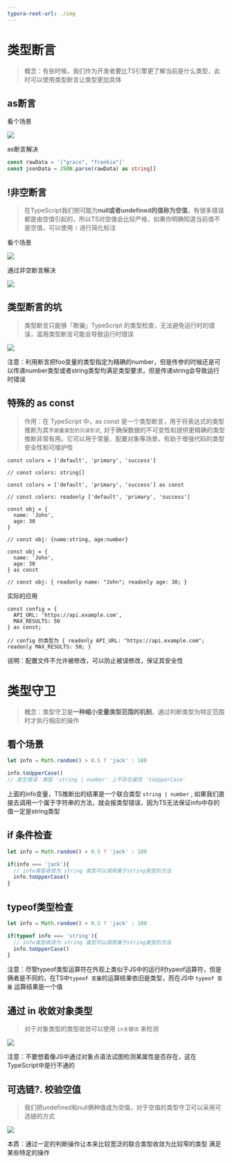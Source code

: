 ```yaml
---
typora-root-url: ./img
---
```


# 类型断言

> 概念：有些时候，我们作为开发者要比TS引擎更了解当前是什么类型，此时可以使用类型断言让类型更加具体

## as断言

看个场景

![](022.png)

as断言解决

```ts
const rawData = '["grace", "frankie"]'
const jsonData = JSON.parse(rawData) as string[]
```

## !非空断言

> 在TypeScript我们把可能为**null或者undefined的值称为空值**，有很多错误都是由空值引起的，所以TS对空值会比较严格，如果你明确知道当前值不是空值，可以使用 `!` 进行简化标注

看个场景

![](/023.png)

通过非空断言解决

 ![](/024.png)

## 类型断言的坑

> 类型断言只能够「欺骗」TypeScript 的类型检查，无法避免运行时的错误，滥用类型断言可能会导致运行时错误

![](/025.png)

注意：利用断言把foo变量的类型指定为精确的number，但是传参的时候还是可以传递number类型或者string类型均满足类型要求，但是传递string会导致运行时错误

## 特殊的 as const

>作用：在 TypeScript 中，as const 是一个类型断言，用于将表达式的类型推断为其`字面量类型的只读形式`, 对于确保数据的不可变性和提供更精确的类型推断非常有用。它可以用于常量、配置对象等场景，有助于增强代码的类型安全性和可维护性

```TS
const colors = ['default', 'primary', 'success']

// const colors: string[]

const colors = ['default', 'primary', 'success'] as const

// const colors: readonly ['default', 'primary', 'success']

const obj = {
  name: 'John',
  age: 30
} 

// const obj: {name:string, age:number}

const obj = {
  name: 'John',
  age: 30
} as const

// const obj: { readonly name: "John"; readonly age: 30; }
```

实际的应用

```TS
const config = {
  API_URL: 'https://api.example.com',
  MAX_RESULTS: 50
} as const;

// config 的类型为 { readonly API_URL: "https://api.example.com"; readonly MAX_RESULTS: 50; }
```

说明：配置文件不允许被修改，可以防止被误修改，保证其安全性



# 类型守卫

> 概念：类型守卫是**一种缩小变量类型范围的机制**，通过判断类型为特定范围时才执行相应的操作

## 看个场景

```ts
let info = Math.random() > 0.5 ? 'jack' : 180

info.toUpperCase() 
// 发生错误：类型 'string | number' 上不存在属性 'toUpperCase'
```

上面的info变量，TS推断出的结果是一个联合类型 `string | number` , 如果我们直接去调用一个属于字符串的方法，就会报类型错误，因为TS无法保证info中存的值一定是string类型

## if 条件检查

```ts
let info = Math.random() > 0.5 ? 'jack' : 180

if(info === 'jack'){
  // info类型收敛为 string 类型可以调用属于string类型的方法
  info.toUpperCase() 
}
```

## typeof类型检查

```ts
let info = Math.random() > 0.5 ? 'jack' : 180

if(typeof info === 'string'){
  // info类型收敛为 string 类型可以调用属于string类型的方法
  info.toUpperCase() 
}
```

注意：尽管typeof类型运算符在外观上类似于JS中的运行时typeof运算符，但是俩者是不同的，在TS中`typeof 变量`的运算结果依旧是类型，而在JS中 `typeof 变量` 运算结果是一个值

## 通过 in 收敛对象类型

> 对于对象类型的类型收敛可以使用 `in关键词` 来检测

![](/026.png)

注意：不要想着像JS中通过对象点语法试图检测某属性是否存在，这在TypeScript中是行不通的

## 可选链?. 校验空值

> 我们把undefined和null俩种值成为空值，对于空值的类型守卫可以采用可选链的方式

![](/027.png)

本质：通过一定的判断操作让本来比较宽泛的联合类型收敛为比较窄的类型 满足某些特定的操作

